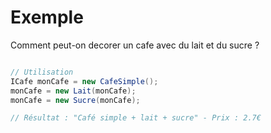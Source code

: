 # Exemple

Comment peut-on decorer un cafe avec du lait et du sucre ?

```c#

// Utilisation
ICafe monCafe = new CafeSimple();
monCafe = new Lait(monCafe);
monCafe = new Sucre(monCafe);

// Résultat : "Café simple + lait + sucre" - Prix : 2.7€

```
